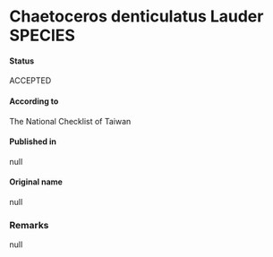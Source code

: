 Chaetoceros denticulatus Lauder SPECIES
=======

#### Status
ACCEPTED

#### According to
The National Checklist of Taiwan

#### Published in
null

#### Original name
null

### Remarks
null
